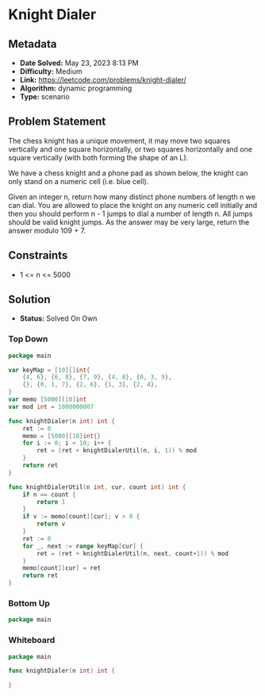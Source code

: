 # Knight Dialer

## Metadata

- **Date Solved:** May 23, 2023 8:13 PM
- **Difficulty:** Medium
- **Link:** https://leetcode.com/problems/knight-dialer/
- **Algorithm:** dynamic programming
- **Type:** scenario

## Problem Statement

The chess knight has a unique movement, it may move two squares vertically and one square horizontally, or two squares horizontally and one square vertically (with both forming the shape of an L).

We have a chess knight and a phone pad as shown below, the knight can only stand on a numeric cell (i.e. blue cell).

Given an integer n, return how many distinct phone numbers of length n we can dial.
You are allowed to place the knight on any numeric cell initially and then you should perform n - 1 jumps to dial a number of length n. All jumps should be valid knight jumps.
As the answer may be very large, return the answer modulo 109 + 7.

## Constraints

- 1 <= n <= 5000

## Solution

- **Status:** Solved On Own


### Top Down

```go
package main

var keyMap = [10][]int{
	{4, 6}, {6, 8}, {7, 9}, {4, 8}, {0, 3, 9},
	{}, {0, 1, 7}, {2, 6}, {1, 3}, {2, 4},
}
var memo [5000][10]int
var mod int = 1000000007

func knightDialer(n int) int {
	ret := 0
	memo = [5000][10]int{}
	for i := 0; i < 10; i++ {
		ret = (ret + knightDialerUtil(n, i, 1)) % mod
	}
	return ret
}

func knightDialerUtil(n int, cur, count int) int {
	if n == count {
		return 1
	}
	if v := memo[count][cur]; v > 0 {
		return v
	}
	ret := 0
	for _, next := range keyMap[cur] {
		ret = (ret + knightDialerUtil(n, next, count+1)) % mod
	}
	memo[count][cur] = ret
	return ret
}
```

### Bottom Up

```go
package main
```

### Whiteboard

```go
package main

func knightDialer(n int) int {

}
```
